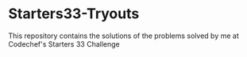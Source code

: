 # Starters33-Tryouts
This repository contains the solutions of the problems solved by me at Codechef's Starters 33 Challenge
